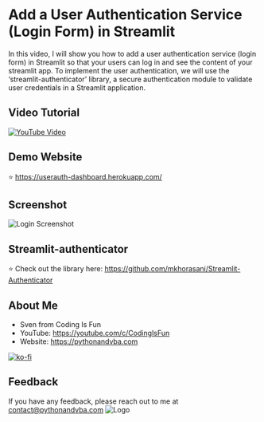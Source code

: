 
# Add a User Authentication Service (Login Form) in Streamlit

In this video, I will show you how to add a user authentication service (login form) in Streamlit so that your users can log in and see the content of your streamlit app. To implement the user authentication, we will use the ‘streamlit-authenticator’ library, a secure authentication module to validate user credentials in a Streamlit application.

## Video Tutorial
[![YouTube Video](https://img.youtube.com/vi/JoFGrSRj4X4/0.jpg)](https://youtu.be/JoFGrSRj4X4)

## Demo Website
⭐ https://userauth-dashboard.herokuapp.com/

## Screenshot
![Login Screenshot](/demo.jpg?raw=true "Login Form")

## Streamlit-authenticator
⭐ Check out the library here: https://github.com/mkhorasani/Streamlit-Authenticator

## About Me
- Sven from Coding Is Fun
- YouTube: https://youtube.com/c/CodingIsFun
- Website: https://pythonandvba.com

[![ko-fi](https://ko-fi.com/img/githubbutton_sm.svg)](https://ko-fi.com/X7X47Q0EG)

## Feedback
If you have any feedback, please reach out to me at contact@pythonandvba.com
![Logo](https://www.pythonandvba.com/banner-img)
